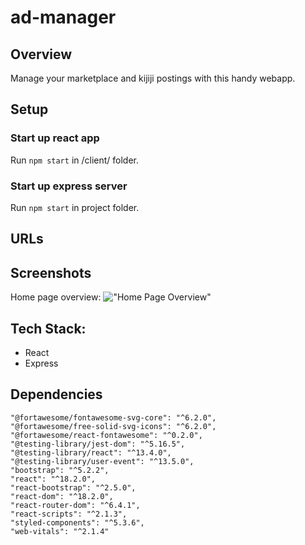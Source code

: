 # ad-manager
## Overview
Manage your marketplace and kijiji postings with this handy webapp.

## Setup
### Start up react app
Run `npm start` in /client/ folder.

### Start up express server
Run `npm start` in project folder.
## URLs

## Screenshots
Home page overview:
!["Home Page Overview"](https://github.com/youthbazzy/ad-manager/blob/main/screenshots/home-page.png?raw=true)

## Tech Stack: 
- React 
- Express

## Dependencies
    "@fortawesome/fontawesome-svg-core": "^6.2.0",
    "@fortawesome/free-solid-svg-icons": "^6.2.0",
    "@fortawesome/react-fontawesome": "^0.2.0",
    "@testing-library/jest-dom": "^5.16.5",
    "@testing-library/react": "^13.4.0",
    "@testing-library/user-event": "^13.5.0",
    "bootstrap": "^5.2.2",
    "react": "^18.2.0",
    "react-bootstrap": "^2.5.0",
    "react-dom": "^18.2.0",
    "react-router-dom": "^6.4.1",
    "react-scripts": "^2.1.3",
    "styled-components": "^5.3.6",
    "web-vitals": "^2.1.4"
